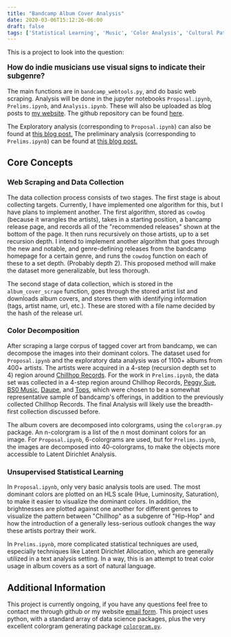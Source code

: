 ```yaml
---
title: "Bandcamp Album Cover Analysis"
date: 2020-03-06T15:12:26-06:00
draft: false
tags: ['Statistical Learning', 'Music', 'Color Analysis', 'Cultural Patterns']
---
```



This is a project to look into the question:

<big>

**How do indie musicians use visual signs to indicate their subgenre?**

</big>

The main functions are in `bandcamp_webtools.py`, and do basic web scraping. Analysis will be done in the jupyter notebooks `Proposal.ipynb`, `Prelims.ipynb`, and `Analysis.ipynb`. These will also be uploaded as blog posts to [my website](https://www.coeneedell.com). The github repository can be found [here](https://github.com/SoyBison/bandcamp-album-analysis).

The Exploratory analysis (corresponding to `Proposal.ipynb`) can also be found at [this blog post.](http://www.coeneedell.com/post/bandcamp_proposal) The preliminary analysis (corresponding to `Prelims.ipynb`) can be found at [this blog post.](https://www.coeneedell.com/post/bandcamp_prelims/)

## Core Concepts

### Web Scraping and Data Collection

The data collection process consists of two stages. The first stage is about collecting targets. Currently, I have implemented one algorithm for this, but I have plans to implement another. The first algorithm, stored as `cowdog` (because it wrangles the artists), takes in a starting position, a bancamp release page, and records all of the "recommended releases" shown at the bottom of the page. It then runs recursively on those artists, up to a set recursion depth. I intend to implement another algorithm that goes through the new and notable, and genre-defining releases from the bandcamp homepage for a certain genre, and runs the `cowdog` function on each of these to a set depth. (Probably depth 2). This proposed method will make the dataset more generalizable, but less thorough.

The second stage of data collection, which is stored in the `album_cover_scrape` function, goes through the stored artist list and downloads album covers, and stores them with identifying information (tags, artist name, url, etc.). These are stored with a file name decided by the hash of the release url.

### Color Decomposition

After scraping a large corpus of tagged cover art from bandcamp, we can decompose the images into their dominant colors. The dataset used for `Proposal.ipynb` and the exploratory data analysis was of 1100+ albums from 400+ artists. The artists were acquired in a 4-step (recursion depth set to 4) region around [Chillhop Records](https://chillhop.bandcamp.com/). For the work in `Prelims.ipynb`, the data set was collected in a 4-step region around Chillhop Records, [Peggy Sue](https://peggysue.bandcamp.com), [BS0 Music](https://bs0music.bandcamp.com), [Daupe](https://daupe.bandcamp.com), and [Tops](https://tops.bandcamp.com), which were chosen to be a somewhat representative sample of bandcamp's offerings, in addition to the previously collected Chillhop Records. The final Analysis will likely use the breadth-first collection discussed before.

The album covers are decomposed into colorgrams, using the `colorgram.py` package. An n-colorgram is a list of the n most dominant colors for an image. For `Proposal.ipynb`, 6-colorgrams are used, but for `Prelims.ipynb`, the images are decomposed into 40-colorgrams, to make the objects more accessible to Latent Dirichlet Analysis.

### Unsupervised Statistical Learning

In `Proposal.ipynb`, only very basic analysis tools are used. The most dominant colors are plotted on an HLS scale (Hue, Luminosity, Saturation), to make it easier to visualize the dominant colors. In addition, the brightnesses are plotted against one another for different genres to visualize the pattern between "Chillhop" as a subgenre of "Hip-Hop" and how the introduction of a generally less-serious outlook changes the way these artists portray their work.

In `Prelims.ipynb`, more complicated statistical techniques are used, especially techniques like Latent Dirichlet Allocation, which are generally utilized in a text analysis setting. In a way, this is an attempt to treat color usage in album covers as a sort of natural language.


## Additional Information

This project is currently ongoing, if you have any questions feel free to contact me through github or my website [email form](https://www.coeneedell.com/#contact). This project uses python, with a standard array of data science packages, plus the very excellent colorgram generating package [`colorgram.py`](https://pypi.org/project/colorgram.py/).